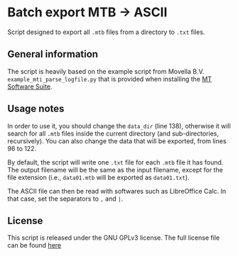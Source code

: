 # Batch export MTB -> ASCII

Script designed to export all `.mtb` files from a directory to `.txt` files.

## General information
The script is heavily based on the example script from Movella B.V. `example_mti_parse_logfile.py` that is provided when installing the [MT Software Suite](https://www.movella.com/support/software-documentation).

## Usage notes
In order to use it, you should change the `data_dir` (line 138), otherwise it will search for all `.mtb` files inside the current directory (and sub-directories, recursively).
You can also change the data that will be exported, from lines 96 to 122.

By default, the script will write one `.txt` file for each `.mtb` file it has found.
The output filename will be the same as the input filename, except for the file extension (i.e., `data01.mtb` will be exported as `data01.txt`).

The ASCII file can then be read with softwares such as LibreOffice Calc.
In that case, set the separators to `,` and `|`.

## License
This script is released under the GNU GPLv3 license.
The full license file can be found [here](LICENSE.md)